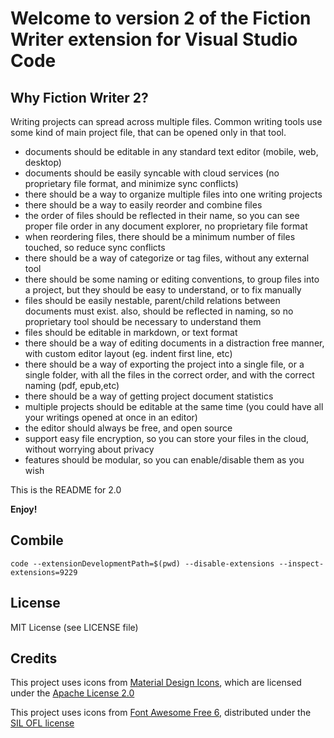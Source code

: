 # Welcome to version 2 of the Fiction Writer extension for Visual Studio Code


## Why Fiction Writer 2?

Writing projects can spread across multiple files. 
Common writing tools use some kind of main project file, that can be opened only in that tool.
- documents should be editable in any standard text editor (mobile, web, desktop)
- documents should be easily syncable with cloud services (no proprietary file format, and minimize sync conflicts)
- there should be a way to organize multiple files into one writing projects
- there should be a way to easily reorder and combine files
- the order of files should be reflected in their name, so you can see proper file order in any document explorer, no proprietary file format
- when reordering files, there should be a minimum number of files touched, so reduce sync conflicts
- there should be a way of categorize or tag files, without any external tool
- there should be some naming or editing conventions, to group files into a project, but they should be easy to understand, or to fix manually
- files should be easily nestable, parent/child relations between documents must exist. also, should be reflected in naming, so no proprietary tool should be necessary to understand them
- files should be editable in markdown, or text format
- there should be a way of editing documents in a distraction free manner, with custom editor layout (eg. indent first line, etc)
- there should be a way of exporting the project into a single file, or a single folder, with all the files in the correct order, and with the correct naming (pdf, epub,etc)
- there should be a way of getting project document statistics
- multiple projects should be editable at the same time (you could have all your writings opened at once in an editor)
- the editor should always be free, and open source
- support easy file encryption, so you can store your files in the cloud, without worrying about privacy
- features should be modular, so you can enable/disable them as you wish


This is the README for 2.0

**Enjoy!**

## Combile

`code --extensionDevelopmentPath=$(pwd) --disable-extensions --inspect-extensions=9229`
## License

MIT License (see LICENSE file)

## Credits

This project uses icons from [Material Design Icons](https://github.com/google/material-design-icons), which are licensed under the [Apache License 2.0](https://www.apache.org/licenses/LICENSE-2.0)

This project uses icons from [Font Awesome Free 6](https://use.fontawesome.com/releases/v6.6.0/fontawesome-free-6.6.0-web.zip), distributed under the [SIL OFL license](https://scripts.sil.org/OFL)